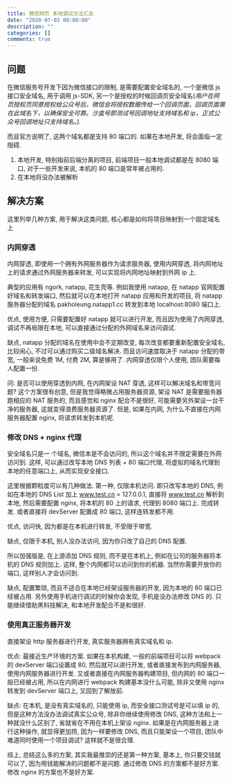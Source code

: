 ```yaml
---
title: 微信网页 本地调试方法汇总
date: "2020-07-02 00:00:00"
description: ""
categories: []
comments: true
---
```


## 问题

在微信服务号开发下因为微信接口的限制, 是需要配置安全域名的, 一个是微信 js 接口安全域名, 用于调用 js-SDK, 另一个是授权的时候回调页安全域名(_用户在网页授权页同意授权给公众号后，微信会将授权数据传给一个回调页面，回调页面需在此域名下，以确保安全可靠。沙盒号即测试号回调地址支持域名和 ip，正式公众号回调地址只支持域名。)._

而且官方说明了, 这两个域名都是支持 80 端口的. 如果在本地开发, 将会面临一定阻碍.

1. 本地开发, 特别指前后端分离的项目, 前端项目一般本地调试都是在 8080 端口, 对于一些开发来说, 本机的 80 端口是常年被占用的.
2. 在本地将没办法被解析

## 解决方案

这里列举几种方案, 用于解决这类问题, 核心都是如何将项目映射到一个固定域名上

### 内网穿透

内网穿透, 即使用一个拥有外网服务器作为请求服务器, 使用内网穿透, 将内网地址上的请求通过外网服务器来转发, 可以实现将内网地址映射到外网 ip 上.

典型的应用有 ngork, natapp, 花生壳等. 例如我使用 natapp, 在 natapp 官网配置好域名和转发端口, 然后就可以在本地打开 natapp 应用和开发的项目, 将 natapp 服务器分配的域名 pakholeung.natapp1.cc 转发到本地 localhost:8080 端口上.

优点, 使用方便, 只需要配置好 natapp 就可以进行开发, 而且因为使用了内网穿透, 调试不再局限在本地, 可以直接通过分配的外网域名来访问调试.

缺点, natapp 分配的域名在使用中会不定期改变, 每次改变都要重新配置安全域名, 比较闹心, 不过可以通过购买二级域名解决. 而且访问速度取决于 natapp 分配的带宽, 一般来说免费 1M, 付费 2M, 算是够用了. 内网穿透仅限个人使用, 团队需要每人配置一份.

问: 是否可以使用穿透到内网, 在内网架设 NAT 穿透, 这样可以解决域名和带宽问题? 这个方案很有创意, 但是我觉得略微占用服务器资源, 架设 NAT 是需要服务器跑相应的 NAT 服务的, 而且感觉和 nginx 配合不是很好, 可能需要另外架设一台干净的服务器, 这就变得浪费服务器资源了. 但是, 如果在内网, 为什么不直接在内网服务器配置 nginx, 将请求转发到本机呢.

### 修改 DNS + nginx 代理

安全域名只是一 个域名, 微信本是不会访问的, 所以这个域名并不限定需要在外网访问到. 这样, 可以通过改写本地 DNS 列表 + 80 端口代理, 将虚拟的域名代理到本地的任意端口上, 从而实现安全接口.

这里根据颗粒度可以有几种做法. 第一种, 仅限本机访问. 即只改写本地的 DNS, 例如在本地的 DNS List 加上 www.test.cn = 127.0.0.1, 直接将 www.test.cn 解析到本地, 然后需要配置 nginx, 将本机的 80 上的请求, 代理到 8080 端口上. 完成转发. 或者直接将 devServer 配置成 80 端口, 这样连转发都不用.

优点, 访问快, 因为都是在本机进行转发, 不受限于带宽.

缺点, 仅限于本机, 别人没办法访问, 因为你只改了自己的 DNS 配置.

所以加强版是, 在上游添加 DNS 规则, 而不是在本机上, 例如在公司的服务器将本机的 DNS 规则加上. 这样, 整个内网都可以访问到你的机器. 当然你需要开放你的端口, 这样别人才会访问到.

缺点, 配置繁琐, 而且不适合在本地已经架设服务器的开发, 因为本地的 80 端口已经被占用. 另外使用手机进行调试的时候你会发现, 手机是没办法修改 DNS 的. 只能继续借助黑科技解决, 和本地开发配合不是和很好.

### 使用真正服务器开发

直接架设 http 服务器进行开发, 真实服务器拥有真实域名和 ip.

优点: 最接近生产环境的方案. 如果在本机构建, 一般的前端项目可以将 webpack 的 devServer 端口设置成 80, 然后就可以进行开发, 或者直接发布到内网服务器, 使用内网服务器进行开发. 又或者直接在内网服务器构建项目, 但内网的 80 端口一般已经被占用, 所以在内网进行 webpack 构建基本没什么可能, 除非又使用 nginx 转发到 devServer 端口上, 又回到了解放前.

缺点: 在本机, 是没有真实域名的, 只能使用 ip, 而安全接口测试号是可以填 ip 的, 但是这种方法没办法调试真实公众号, 除非你继续使用修改 DNS, 这种方法和上一种就没什么区别了, 省就省在不用在本机上架设 nginx. 如果是在内网服务器上进行这种操作, 就显得更加捞, 因为一样要修改 DNS, 而且只能架设一个项目, 团队中难道同时使用一个项目调试? 这样就不是很合理.

综上, 总结这么多的方案, 其实我最推崇的还是第一种方案, 基本上, 你只要交钱就可以了, 因为用钱能解决的问题都不是问题. 通过修改 DNS 的方案都不是好方案. 修改 nginx 的方案也不是好方案.
